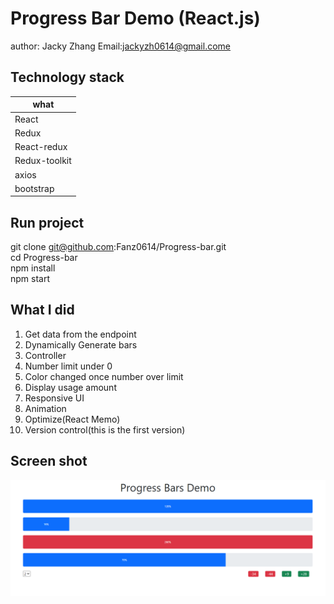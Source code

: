 Progress Bar Demo (React.js)
====
author: Jacky Zhang  Email:jackyzh0614@gmail.come  

Technology stack
----------

| what   |
| ---------- |
| React    | 
| Redux     |
| React-redux     | 
| Redux-toolkit     | 
| axios     |
| bootstrap    | 


Run project
-----------
git clone git@github.com:Fanz0614/Progress-bar.git <br>
cd Progress-bar <br>
npm install <br>
npm start <br>

What I did 
---------
1. Get data from the endpoint
2. Dynamically Generate bars
3. Controller
4. Number limit under 0
5. Color changed once number over limit
6. Display usage amount
7. Responsive UI
8. Animation
9. Optimize(React Memo)
10. Version control(this is the first version)

Screen shot
-----------
![Alt text](https://raw.githubusercontent.com/Fanz0614/pic/master/snapshot.PNG)



